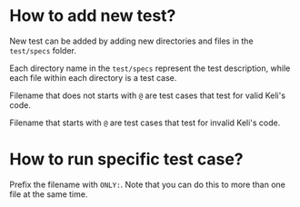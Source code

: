 # How to add new test?

New test can be added by adding new directories and files in the `test/specs` folder.

Each directory name in the `test/specs` represent the test description, while each file within each directory is a test case.

Filename that does not starts with `@` are test cases that test for valid Keli's code.

Filename that starts with `@` are test cases that test for invalid Keli's code.


# How to run specific test case?

Prefix the filename with `ONLY:`. Note that you can do this to more than one file at the same time.
